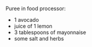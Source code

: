 Puree in food processor:
- 1 avocado
- juice of 1 lemon
- 3 tablespoons of mayonnaise
- some salt and herbs